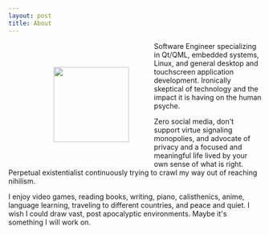 ```yaml
---
layout: post
title: About
---
```


<figure>
  <img src="../img/logo-icon.jpg" align="left" hspace="50" vspace="50" width="150" height="150">
</figure> Software Engineer specializing in Qt/QML, embedded systems, Linux, and general desktop and touchscreen application development.  Ironically skeptical of technology and the impact it is having on the human psyche.  

Zero social media, don't support virtue signaling monopolies, and advocate of privacy and a focused and meaningful life lived by your own sense of what is right.  
Perpetual existentialist continuously trying to crawl my way out of reaching nihilism.  

I enjoy video games, reading books, writing, piano, calisthenics, anime, language learning, traveling to different countries, and peace and quiet.  I wish I could draw vast, post apocalyptic environments.  Maybe it's something I will work on. 
